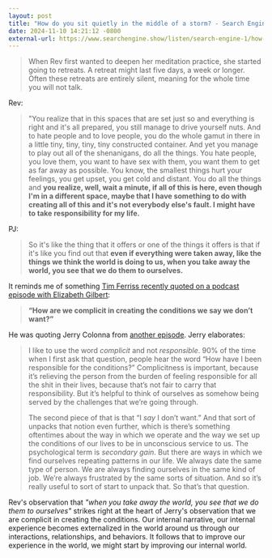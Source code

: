```yaml
---
layout: post
title: "How do you sit quietly in the middle of a storm? - Search Engine Podcast"
date: 2024-11-10 14:21:12 -0800
external-url: https://www.searchengine.show/listen/search-engine-1/how-do-you-sit-quietly-in-the-middle-of-a-storm
---
```


> When Rev first wanted to deepen her meditation practice, she started going to retreats.
> A retreat might last five days, a week or longer.
> Often these retreats are entirely silent, meaning for the whole time you will not talk.

Rev:

> "You realize that in this spaces that are set just so and everything is
> right and it's all prepared, you still manage to drive yourself nuts.
> And to hate people and to love people, you do the whole gamut in there in
> a little tiny, tiny, tiny, tiny constructed container.  And yet you
> manage to play out all of the shenanigans, do all the things.  You hate
> people, you love them, you want to have sex with them, you want them to
> get as far away as possible.  You know, the smallest things hurt your
> feelings, you get upset, you get cold and distant.  You do all the things
> and **you realize, well, wait a minute, if all of this is here, even though
> I'm in a different space, maybe that I have something to do with creating
> all of this and it's not everybody else's fault.  I might have to take
> responsibility for my life.**

PJ:

> So it's like the thing that it offers or one of the things it offers is
> that if it's like you find out that **even if everything were taken away,
> like the things we think the world is doing to us, when you take away the
> world, you see that we do them to ourselves.**

It reminds me of something [Tim Ferriss recently quoted on a podcast
episode with Elizabeth Gilbert](https://tim.blog/2024/10/01/elizabeth-gilbert-2-transcript/#content):

> **“How are we complicit in creating the conditions we say we don’t
> want?”**

He was quoting Jerry Colonna from [another
episode](https://tim.blog/2019/06/14/the-tim-ferriss-show-transcripts-jerry-colonna-373/).
Jerry elaborates:

> I like to use the word *complicit* and not *responsible*. 90% of the time
> when I first ask that question, people hear the word “How have I been
> responsible for the conditions?” Complicitness is important, because it’s
> relieving the person from the burden of feeling responsible for all the
> shit in their lives, because that’s not fair to carry that
> responsibility. But it’s helpful to think of ourselves as somehow being
> served by the challenges that we’re going through.
>
> The second piece of that is that “I *say* I don’t want.” And that sort of
> unpacks that notion even further, which is there’s something oftentimes
> about the way in which we operate and the way we set up the conditions of
> our lives to be in unconscious service to us. The psychological term is
> *secondary gain*. But there are ways in which we find ourselves repeating
> patterns in our life. We always date the same type of person. We are
> always finding ourselves in the same kind of job. We’re always frustrated
> by the same sorts of situation. And so it’s really useful to sort of
> start to unpack that. So that’s that question.

Rev's observation that *"when you take away the world, you see that we do
them to ourselves"* strikes right at the heart of Jerry's observation that
we are complicit in creating the conditions. Our internal narrative, our
internal experience becomes externalized in the world around us through our
interactions, relationships, and behaviors. It follows that to improve our
experience in the world, we might start by improving our internal world.
